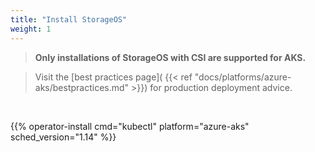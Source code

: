 ```yaml
---
title: "Install StorageOS"
weight: 1
---
```


> __Only installations of StorageOS with CSI are supported for AKS.__

> Visit the [best practices page](
> {{< ref "docs/platforms/azure-aks/bestpractices.md" >}}) for production
> deployment advice.

&nbsp;

{{% operator-install cmd="kubectl" platform="azure-aks" sched_version="1.14" %}}
